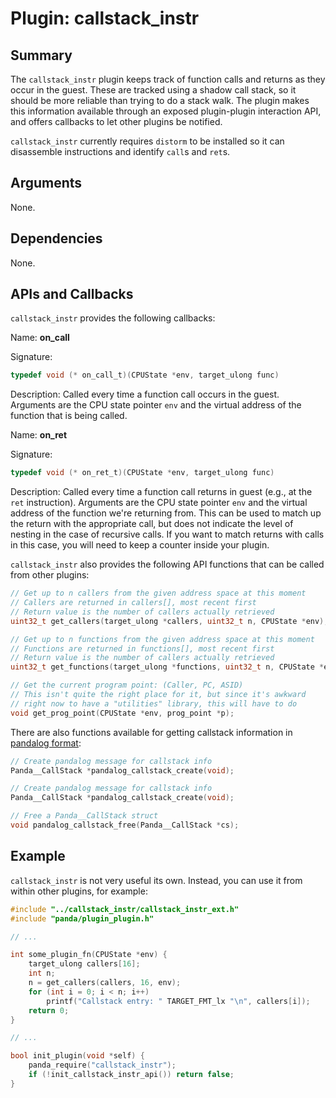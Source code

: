 Plugin: callstack_instr
===========

Summary
-------

The `callstack_instr` plugin keeps track of function calls and returns as they occur in the guest. These are tracked using a shadow call stack, so it should be more reliable than trying to do a stack walk. The plugin makes this information available through an exposed plugin-plugin interaction API, and offers callbacks to let other plugins be notified.

`callstack_instr` currently requires `distorm` to be installed so it can disassemble instructions and identify `call`s and `ret`s.

Arguments
---------

None.

Dependencies
------------

None.

APIs and Callbacks
------------------

`callstack_instr` provides the following callbacks:

Name: **on_call**

Signature:

```C
typedef void (* on_call_t)(CPUState *env, target_ulong func)
```

Description: Called every time a function call occurs in the guest. Arguments are the CPU state pointer `env` and the virtual address of the function that is being called.

Name: **on_ret**

Signature:

```C
typedef void (* on_ret_t)(CPUState *env, target_ulong func)
```

Description: Called every time a function call returns in guest (e.g., at the `ret` instruction). Arguments are the CPU state pointer `env` and the virtual address of the function we're returning from. This can be used to match up the return with the appropriate call, but does not indicate the level of nesting in the case of recursive calls. If you want to match returns with calls in this case, you will need to keep a counter inside your plugin.

`callstack_instr` also provides the following API functions that can be called from other plugins:

```C
// Get up to n callers from the given address space at this moment
// Callers are returned in callers[], most recent first
// Return value is the number of callers actually retrieved
uint32_t get_callers(target_ulong *callers, uint32_t n, CPUState *env);

// Get up to n functions from the given address space at this moment
// Functions are returned in functions[], most recent first
// Return value is the number of callers actually retrieved
uint32_t get_functions(target_ulong *functions, uint32_t n, CPUState *env);

// Get the current program point: (Caller, PC, ASID)
// This isn't quite the right place for it, but since it's awkward
// right now to have a "utilities" library, this will have to do
void get_prog_point(CPUState *env, prog_point *p);
```

There are also functions available for getting callstack information in [pandalog format](docs/pandalog.md):

```C++
// Create pandalog message for callstack info
Panda__CallStack *pandalog_callstack_create(void);

// Create pandalog message for callstack info
Panda__CallStack *pandalog_callstack_create(void);

// Free a Panda__CallStack struct
void pandalog_callstack_free(Panda__CallStack *cs);
```

Example
-------

`callstack_instr` is not very useful its own. Instead, you can use it from within other plugins, for example:

```C
#include "../callstack_instr/callstack_instr_ext.h"
#include "panda/plugin_plugin.h"

// ...

int some_plugin_fn(CPUState *env) {
    target_ulong callers[16];
    int n;
    n = get_callers(callers, 16, env);
    for (int i = 0; i < n; i++)
        printf("Callstack entry: " TARGET_FMT_lx "\n", callers[i]);
    return 0;
}

// ...

bool init_plugin(void *self) {
    panda_require("callstack_instr");
    if (!init_callstack_instr_api()) return false;
}
```
